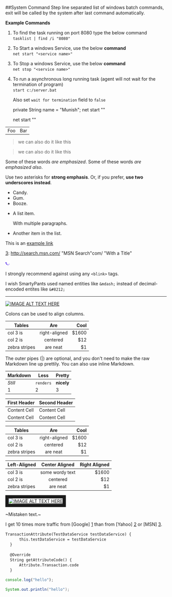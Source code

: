
##System Command Step
line separated list of windows batch commands, exit will be called by the system after last command automatically.

**Example Commands**

1. To find the task running on port 8080 type the below command    
    ```tasklist | find /i "8080"```

2. To Start a windows Service, use the below __command__    
    ```net start "<service name>"```
    
3. To Stop a windows Service, use the below __command__    
    ```net stop "<service name>"```
    
4. To run a asynchronous long running task (agent will not wait for the termination of program)    
    ```start c:/server.bat```
   
   Also set ```wait for termination``` field to ```false```


    private String name = "Munish";
    net start "<service name>"
    
    net start "<service name>"
    
<table>
    <tr>
        <td>Foo</td>
        <td>Bar</td>
    </tr>
</table>

> we can also do it like this

> we can also do it like this

Some of these words *are emphasized*.
Some of these words _are emphasized also_.

Use two asterisks for **strong emphasis**.
Or, if you prefer, __use two underscores instead__.

+   Candy.
+   Gum.
+   Booze.

*   A list item.

    With multiple paragraphs.

*   Another item in the list.

This is an [example link](http://example.com/)


[1]: http://google.com/        "Google"
[2]: http://search.yahoo.com/  "Yahoo Search"
[3]: http://search.msn.com/    "MSN Search"com/ "With a Title"

![alt text](../images/ajax-loader.gif "Title")

I strongly recommend against using any `<blink>` tags.

I wish SmartyPants used named entities like `&mdash;`
instead of decimal-encoded entites like `&#8212;`

---

[![IMAGE ALT TEXT HERE](http://img.youtube.com/vi/21hSUASaQkc/0.jpg)](https://www.youtube.com/watch?v=21hSUASaQkc)

Colons can be used to align columns.

| Tables        | Are           | Cool  |
| ------------- |:-------------:| -----:|
| col 3 is      | right-aligned | $1600 |
| col 2 is      | centered      |   $12 |
| zebra stripes | are neat      |    $1 |

The outer pipes (|) are optional, and you don't need to make the raw Markdown line up prettily. You can also use inline Markdown.

Markdown | Less | Pretty
--- | --- | ---
*Still* | `renders` | **nicely**
1 | 2 | 3

First Header  | Second Header
------------- | -------------
Content Cell  | Content Cell
Content Cell  | Content Cell

| Tables        | Are           | Cool  |
| ------------- |:-------------:| -----:|
| col 3 is      | right-aligned | $1600 |
| col 2 is      | centered      |   $12 |
| zebra stripes | are neat      |    $1 |


| Left-Aligned  | Center Aligned  | Right Aligned |
| :------------ |:---------------:| -----:|
| col 3 is      | some wordy text | $1600 |
| col 2 is      | centered        |   $12 |
| zebra stripes | are neat        |    $1 |

<a href="http://www.youtube.com/watch?feature=player_embedded&v=21hSUASaQkc
" target="_blank"><img src="http://img.youtube.com/vi/21hSUASaQkc/0.jpg" 
alt="IMAGE ALT TEXT HERE" width="240" height="180" border="10" /></a>

~Mistaken text.~

I get 10 times more traffic from [Google] [1] than from
[Yahoo] [2] or [MSN] [3].

  [1]: http://google.com/        "Google"
  [2]: http://search.yahoo.com/  "Yahoo Search"
  [3]: http://search.msn.com/    "MSN Search"
  
    TransactionAttribute(TestDataService testDataService) {
          this.testDataService = testDataService
      }
  
      @Override
      String getAttributeCode() {
          Attribute.Transaction.code
      }
      
```js 
console.log("hello");
```

```java
System.out.println("hello"); 
```
